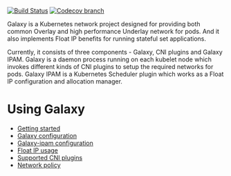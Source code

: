 [![Build Status](https://api.travis-ci.com/gaiastackorg/galaxy.svg?branch=master)](https://travis-ci.com/gaiastackorg/galaxy)
[![Codecov branch](https://img.shields.io/codecov/c/github/gaiastackorg/galaxy/master.svg?style=for-the-badge)](https://codecov.io/gh/gaiastackorg/galaxy)

Galaxy is a Kubernetes network project designed for providing both common Overlay and high performance Underlay network for pods.
And it also implements Float IP benefits for running stateful set applications.

Currently, it consists of three components - Galaxy, CNI plugins and Galaxy IPAM.
Galaxy is a daemon process running on each kubelet node which invokes different kinds of CNI plugins to setup the required networks for pods.
Galaxy IPAM is a Kubernetes Scheduler plugin which works as a Float IP configuration and allocation manager.

# Using Galaxy

- [Getting started](doc/getting-started.md)
- [Galaxy configuration](doc/galaxy-config.md)
- [Galaxy-ipam configuration](doc/galaxy-ipam-config.md)
- [Float IP usage](doc/float-ip.md)
- [Supported CNI plugins](doc/supported-cnis.md)
- [Network policy](doc/network-policy.md)
